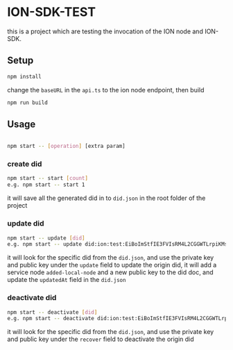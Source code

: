 # ION-SDK-TEST

this is a project which are testing the invocation of the ION node and ION-SDK.

## Setup
```bash
npm install

```
change the `baseURL` in the `api.ts` to the ion node endpoint, then build

```bash
npm run build
```
## Usage

```bash

npm start -- [operation] [extra param]
```

### create did
```bash
npm start -- start [count]
e.g. npm start -- start 1
```
 
it will save all the generated did in to `did.json` in the root folder of the project
### update did
```bash
npm start -- update [did]
e.g. npm start -- update did:ion:test:EiBoImStfIE3FVIsRM4L2CGGWTLrpiKMsxmKvk78-wdLDQ
```

it will look for the specific did from the `did.json`, and use the private key and public key under the `update` field to update the origin did,
it will add a service node `added-local-node` and a new public key to the did doc, and update the `updatedAt` field in the `did.json`

### deactivate did
```bash
npm start -- deactivate [did]
e.g. npm start -- deactivate did:ion:test:EiBoImStfIE3FVIsRM4L2CGGWTLrpiKMsxmKvk78-wdLDQ
```

it will look for the specific did from the `did.json`, and use the private key and public key under the `recover` field to deactivate the origin did